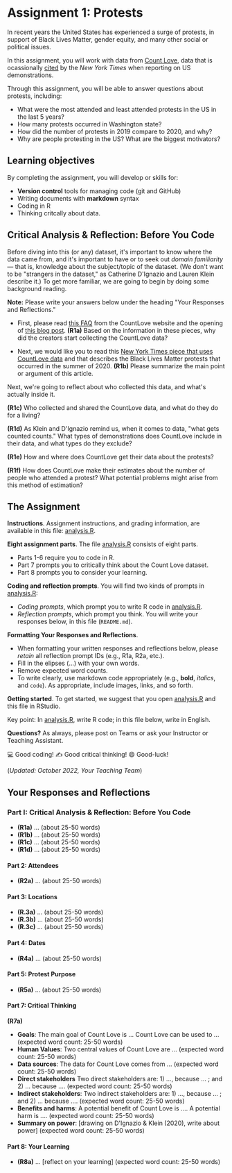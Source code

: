 # Assignment 1: Protests
In recent years the United States has experienced a surge of protests, in support of Black Lives Matter, gender equity, and many other social or political issues.

In this assignment, you will work with data from [Count Love](https://countlove.org/), data that is ocassionally [cited](https://www.nytimes.com/2020/08/28/us/black-lives-matter-protest.html) by the _New York Times_ when reporting on US demonstrations.

Through this assignment, you will be able to answer questions about protests, including:

* What were the most attended and least attended protests in the US in the last 5 years?
* How many protests occurred in Washington state?
* How did the number of protests in 2019 compare to 2020, and why?
* Why are people protesting in the US? What are the biggest motivators?

## Learning objectives
By completing the assignment, you will develop or skills for:

- **Version control** tools for managing code (git and GitHub)
- Writing documents with **markdown** syntax
- Coding in R
- Thinking critcally about data.

## Critical Analysis & Reflection: Before You Code

Before diving into this (or any) dataset, it's important to know where the data came from, and it's important to have or to seek out _domain familiarity_ — that is, knowledge about the subject/topic of the dataset. (We don't want to be "strangers in the dataset," as Catherine D'Ignazio and Lauren Klein describe it.) To get more familiar, we are going to begin by doing some background reading.

**Note:** Please write your answers below under the heading "Your Responses and Reflections."

- First, please read [this FAQ](https://countlove.org/faq.html) from the CountLove website and the opening of [this blog post](https://www.tommyleung.com/countLove/index.htm).  **(R1a)** Based on the information in these pieces, why did the creators start collecting the CountLove data?

- Next, we would like you to read this [New York Times piece that uses CountLove data](https://www.nytimes.com/interactive/2020/06/13/us/george-floyd-protests-cities-photos.html) and that describes the Black Lives Matter protests that occurred in the summer of 2020. **(R1b)** Please summarize the main point or argument of this article.

Next, we're going to reflect about who collected this data, and what's actually inside it. 

**(R1c)** Who collected and shared the CountLove data, and what do they do for a living?

**(R1d)** As Klein and D'Ignazio remind us, when it comes to data, "what gets counted counts." What types of demonstrations does CountLove include in their data, and what types do they exclude? 

**(R1e)** How and where does CountLove get their data about the protests? 

**(R1f)** How does CountLove make their estimates about the number of people who attended a protest? What potential problems might arise from this method of estimation? 

## The Assignment
**Instructions**. Assignment instructions, and grading information, 
are available in this file: [analysis.R](analysis.R).

**Eight assignment parts**. The file [analysis.R](analysis.R) consists of eight parts.

* Parts 1-6 require you to code in R.
* Part 7 prompts you to critically think about the Count Love dataset.
* Part 8 prompts you to consider your learning.

**Coding and reflection prompts**. You will find two kinds of prompts in [analysis.R](analysis.R):

* *Coding prompts*, which prompt you to write R code in [analysis.R](analysis.R).
* *Reflection prompts*, which prompt you think. You will write your responses below, 
in this file (`README.md`).

**Formatting Your Responses and Reflections**.

* When formatting your written
responses and reflections below, please *retain* all
reflection prompt IDs (e.g., R1a, R2a, etc.).
* Fill in the elipses (...) with your own words. 
* Remove expected word counts.
* To write clearly, use markdown code appropriately (e.g., **bold**, _italics_, and `code`). As appropriate, include images, links, and so forth.

**Getting started**. To get started, we suggest that you open [analysis.R](analysis.R) 
and this file in RStudio.

Key point: In [analysis.R](analysis.R), write R code; in this file below,
write in English.

**Questions?** As always, please post on Teams or ask your Instructor or Teaching Assistant.

:computer: Good coding!
   :writing_hand: Good critical thinking!
      :smile: Good-luck!

(_Updated: October 2022, Your Teaching Team_)

## Your Responses and Reflections

### Part I: Critical Analysis & Reflection: Before You Code

* **(R1a)** ... (about 25-50 words)
* **(R1b)** ... (about 25-50 words)
* **(R1c)** ... (about 25-50 words)
* **(R1d)** ... (about 25-50 words)

#### Part 2: Attendees
* **(R2a)** ... (about 25-50 words)

#### Part 3: Locations
* **(R.3a)** ... (about 25-50 words)
* **(R.3b)** ... (about 25-50 words)
* **(R.3c)** ... (about 25-50 words)

#### Part 4: Dates
* **(R4a)** ... (about 25-50 words)

#### Part 5: Protest Purpose
* **(R5a)** ... (about 25-50 words) 

#### Part 7: Critical Thinking
**(R7a)**

* **Goals**: The main goal of Count Love is ... Count Love can be used to ... (expected word count: 25-50 words)  
* **Human Values**: Two central values of Count Love are ... (expected word count: 25-50 words)  
* **Data sources**: The data for Count Love comes from ... (expected word count: 25-50 words)  
* **Direct stakeholders** Two direct stakeholders are: 1) ..., because ... ; and 2) ... because .... (expected word count: 25-50 words)  
* **Indirect stakeholders**: Two indirect stakeholders are: 1) ..., because ... ; and 2) ... because .... (expected word count: 25-50 words)  
* **Benefits and harms**: A potential benefit of Count Love is .... A potential harm is .... (expected word count: 25-50 words) 
* **Summary on power**: [drawing on D'lgnazio & Klein (2020), write about power] (expected word count: 25-50 words) 

#### Part 8: Your Learning
* **(R8a)** ... [reflect on your learning] (expected word count: 25-50 words) 

